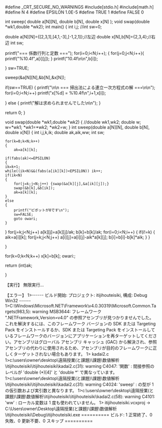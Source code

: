 #define _CRT_SECURE_NO_WARNINGS #include[stdio.h] #include[math.h] #define N 4 #define EPSILON 1.0E-5 #define TRUE 1 #define FALSE 0

int sweep( double a[N][N], double b[N], double x[N] ); void swap(double *wk1,double *wk2); int main() { int i,j; //int sw=0;

double a[N][N]={[2,3,1],[4,1,-3],[-1,2,1]};//左辺
double x[N],b[N]={2,3,4};//右辺
int sw;


printf("=== 係数行列と定数 ===");
for(i=0;i<N;i++);
{
	for(j=0;j<N;i++){ printf("%10.4f",a[i][j]);	}
	printf("10.4f\n\n",b[i]);

}
sw=TRUE;

sweep(&a[N][N],&b[N],&x[N]);

if(sw==TRUE)
{
	printf("\n\n === 掃出法による連立一次方程式の解 ===\n\n");
	for(i=0;i<N;i++) printf("x[%d] = %10.4f\n",i+1,x[i]);

}
else
{
	printf("解は求められませんでした\n\n");
}


return 0;
}

void swap(double *wk1,double *wk2) { //double wk1,wk2; double w; w=*wk1; *wk1=*wk2; *wk2=w; } int sweep(double a[N][N], double b[N], double x[N]) { int i,j,k,ik; double ak,aik,ww; int sw;

	for(k=0;k<N;k++)
	{
		ak=a[k][k];

	if(fabs(ak)<=EPSILON)
	{
	ik=k+1;
	while((ik<N)&&(fabs(a[ik][k])<EPSILON)) ik++;
	if(ik<N)
	{
		for(j=k;j<N;j++) {swap(&a[k][j],&a[ik][j]);}
		swap(&b[k],&b[ik]);
		ak=a[k][k];
	}
	else
	{
		printf("ピボットが0です\n");
		sw=FALSE;
		goto owari;
	}
}
for(j=k;j<N;j++) a[k][j]=a[k][j]/ak;
b[k]=b[k]/ak;
for(i=0;i<N;i++)
{
if(i!=k)
{
	aik=a[i][k];
	for(j=k;j<N;j++) a[i][j]=a[i][j]-aik*a[k][j];
	b[i]=b[i]-b[k]*aik;
}
}

}

for(k=0;k<N;k++) x[k]=b[k]; owari:;

return (int)ak;

}

【実行】
無限実行…

【エラー】
1>------ ビルド開始: プロジェクト: itijihouteisiki, 構成: Debug Win32 ------
1>C:\Windows\Microsoft.NET\Framework\v4.0.30319\Microsoft.Common.Targets(983,5): warning MSB3644: フレームワーク ".NETFramework,Version=v4.0" の参照アセンブリが見つかりませんでした。これを解決するには、このフレームワーク バージョンの SDK または Targeting Pack をインストールするか、SDK または Targeting Pack をインストールしているフレームワークのバージョンにアプリケーションを再ターゲットしてください。アセンブリはグローバル アセンブリ キャッシュ (GAC) から解決され、参照アセンブリの代わりに使用されるため、アセンブリが目的のフレームワークに正しくターゲットされない場合もあります。
1>  kadai2.c
1>c:\users\owner\desktop\遠隔授業(と課題)\課題\数値解析\itijihouteisiki\itijihouteisiki\kadai2.c(31): warning C4047: '関数' : 間接参照のレベルが 'double (*)[4]' と 'double *' で異なっています。
1>c:\users\owner\desktop\遠隔授業(と課題)\課題\数値解析\itijihouteisiki\itijihouteisiki\kadai2.c(31): warning C4024: 'sweep' : の型が 1 の仮引数および実引数と異なります。
1>c:\users\owner\desktop\遠隔授業(と課題)\課題\数値解析\itijihouteisiki\itijihouteisiki\kadai2.c(58): warning C4101: 'ww' : ローカル変数は 1 度も使われていません。
1>  itijihouteisiki.vcxproj -> C:\Users\owner\Desktop\遠隔授業(と課題)\課題\数値解析\itijihouteisiki\Debug\itijihouteisiki.exe
========== ビルド: 1 正常終了、0 失敗、0 更新不要、0 スキップ ==========
